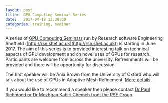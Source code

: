 ```yaml
---
layout: post
title:  GPU Computing Seminar Series
date:   2017-04-18 12:30:00
categories: training, seminar
---
```


A series of [GPU Computing Seminars](./seminars) run by Research software Engineering Sheffield ([http://rse.shef.ac.uk](http://rse.shef.ac.uk)) is starting in June 2017. The aim of this series is to provided interesting talk on technical aspects of GPU development and on novel uses of GPUs for research. Participants are welcome from across the university. Refreshments will be provided and there will be opportunity for discussion.

The first speaker will be Ania Brown from the University of Oxford who will talk about the use of GPUs in Adaptive Mesh Refinement. [More details](./seminars).

If you would like to recommend a speaker then please contact [Dr Paul Richmond or Dr Mozhgan Kabiri Chemeh front the RSE Group](http://rse.shef.ac.uk/contact/).
